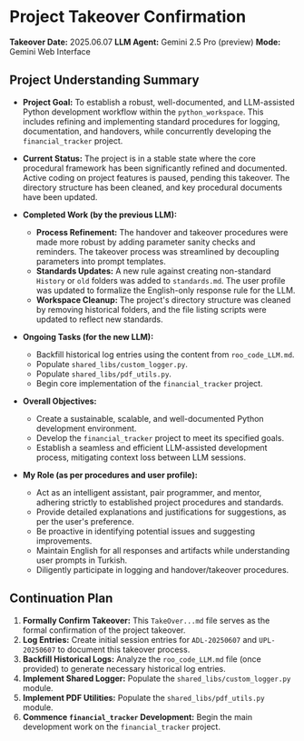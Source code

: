 # Project Takeover Confirmation

**Takeover Date:** 2025.06.07
**LLM Agent:** Gemini 2.5 Pro (preview)
**Mode:** Gemini Web Interface

## Project Understanding Summary

* **Project Goal:** To establish a robust, well-documented, and LLM-assisted Python development workflow within the `python_workspace`. This includes refining and implementing standard procedures for logging, documentation, and handovers, while concurrently developing the `financial_tracker` project.

* **Current Status:** The project is in a stable state where the core procedural framework has been significantly refined and documented. Active coding on project features is paused, pending this takeover. The directory structure has been cleaned, and key procedural documents have been updated.

* **Completed Work (by the previous LLM):**
    * **Process Refinement:** The handover and takeover procedures were made more robust by adding parameter sanity checks and reminders. The takeover process was streamlined by decoupling parameters into prompt templates.
    * **Standards Updates:** A new rule against creating non-standard `History` or `old` folders was added to `standards.md`. The user profile was updated to formalize the English-only response rule for the LLM.
    * **Workspace Cleanup:** The project's directory structure was cleaned by removing historical folders, and the file listing scripts were updated to reflect new standards.

* **Ongoing Tasks (for the new LLM):**
    * Backfill historical log entries using the content from `roo_code_LLM.md`.
    * Populate `shared_libs/custom_logger.py`.
    * Populate `shared_libs/pdf_utils.py`.
    * Begin core implementation of the `financial_tracker` project.

* **Overall Objectives:**
    * Create a sustainable, scalable, and well-documented Python development environment.
    * Develop the `financial_tracker` project to meet its specified goals.
    * Establish a seamless and efficient LLM-assisted development process, mitigating context loss between LLM sessions.

* **My Role (as per procedures and user profile):**
    * Act as an intelligent assistant, pair programmer, and mentor, adhering strictly to established project procedures and standards.
    * Provide detailed explanations and justifications for suggestions, as per the user's preference.
    * Be proactive in identifying potential issues and suggesting improvements.
    * Maintain English for all responses and artifacts while understanding user prompts in Turkish.
    * Diligently participate in logging and handover/takeover procedures.

## Continuation Plan

1.  **Formally Confirm Takeover:** This `TakeOver...md` file serves as the formal confirmation of the project takeover.
2.  **Log Entries:** Create initial session entries for `ADL-20250607` and `UPL-20250607` to document this takeover process.
3.  **Backfill Historical Logs:** Analyze the `roo_code_LLM.md` file (once provided) to generate necessary historical log entries.
4.  **Implement Shared Logger:** Populate the `shared_libs/custom_logger.py` module.
5.  **Implement PDF Utilities:** Populate the `shared_libs/pdf_utils.py` module.
6.  **Commence `financial_tracker` Development:** Begin the main development work on the `financial_tracker` project.
